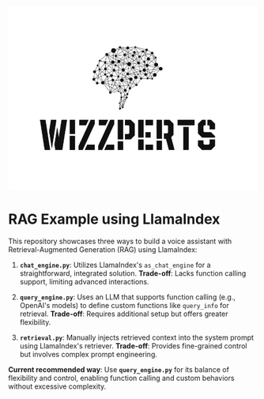 ![Wizzpert Logo](wizzpert-plugins/assets/logo.png)

# RAG Example using LlamaIndex

This repository showcases three ways to build a voice assistant with Retrieval-Augmented Generation (RAG) using LlamaIndex:

1. **`chat_engine.py`**: Utilizes LlamaIndex's `as_chat_engine` for a straightforward, integrated solution. **Trade-off**: Lacks function calling support, limiting advanced interactions.

2. **`query_engine.py`**: Uses an LLM that supports function calling (e.g., OpenAI's models) to define custom functions like `query_info` for retrieval. **Trade-off**: Requires additional setup but offers greater flexibility.

3. **`retrieval.py`**: Manually injects retrieved context into the system prompt using LlamaIndex's retriever. **Trade-off**: Provides fine-grained control but involves complex prompt engineering.

**Current recommended way**: Use **`query_engine.py`** for its balance of flexibility and control, enabling function calling and custom behaviors without excessive complexity.

